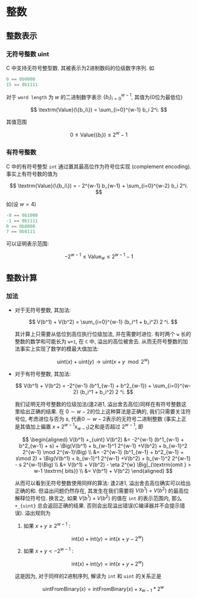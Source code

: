 # 整数

## 整数表示

### 无符号整数 uint

C 中支持无符号整型数. 其被表示为2进制数码的位级数字序列. 如

```C
0 == 0b0000
15 == 0b1111
```

对于 `word length` 为 $w$ 的二进制数字表示 $\{b_i\}_{i=0}^{w-1}$, 其值为(0位为最低位)

$$
\textrm{Value}(\{b_i\}) = \sum_{i=0}^{w-1} b_i 2^i.
$$

其值范围

$$
0 \leq \textrm{Value}(\{b_i\}) \leq 2^{w} - 1
$$

### 有符号整数

C 中的有符号整型 `int` 通过置其最高位作为符号位实现 (complement encoding). 事实上有符号数的值为

$$
\textrm{Value}(\{b_i\}) = - 2^{w-1} b_{w-1} + \sum_{i=0}^{w-2} b_i 2^i.
$$

如(设 $w = 4$)

```C
-8 == 0b1000
-1 == 0b1111
0 == 0b0000
7 == 0b0111
```

可以证明表示范围:

$$
-2^{w-1} \leq \textrm{Value}_w \leq 2^{w-1} -1
$$

## 整数计算

### 加法

-   对于无符号整数, 其加法:

    $$
    V(b^1) + V(b^2) = \sum_{i=0}^{w-1} (b_i^1 + b_i^2) 2 ^i.
    $$

    其计算上只需要从低位到高位执行位级加法, 并在需要时进位. 有时两个 `w` 长的整数的数学和可能长为 `w+1`, 在 `C` 中, 溢出的高位被舍去. 从而无符号整数的加法事实上实现了数学的模最大值加法:

    $$
    \textrm{uint}(x) + \textrm{uint}(y) \rightarrow \textrm{uint}(x+y \mod 2^w)
    $$
-   对于有符号整数, 其加法:

    $$
    V(b^1) + V(b^2) = -2^{w-1} (b^1_{w-1} + b^2_{w-1}) + \sum_{i=0}^{w-2} (b_i^1 + b_i^2) 2 ^i.
    $$

    我们证明无符号整数的位级加法(逢2进1, 溢出舍去高位)同样在有符号整数这里给出正确的结果. 在 $0\sim w-2$的位上这种算法是正确的, 我们只需要关注符号位, 考虑进位与否为 $s$, 代表$0\sim w-2$表示的无符号二进制整数 (事实上正是其值加上偏置 $x + 2^{w-1} x_{w-1}$)之和是否超过 $2^{w-1}$, 即

    $$
    \begin{aligned}
    V(b^1) +_{uint} V(b^2) &= -2^{w-1} (b^1_{w-1} + b^2_{w-1} + s) + \Big(V(b^1) + b_{w-1}^1 2^{w-1} +V(b^2) + b_{w-1}^2 2^{w-1} \mod 2^{w-1}\Big) \\
    &= -2^{w-1} (b^1_{w-1} + b^2_{w-1} + s\mod 2) + \Big(V(b^1) + b_{w-1}^1 2^{w-1} +V(b^2) + b_{w-1}^2 2^{w-1} - s 2^{w-1}\Big) \\
    &= V(b^1) + V(b^2) - \eta 2^{w} \Big|_{\textrm{omit } > w-1 \textrm{ bits}} \\
    &= V(b^1) + V(b^2)
    \end{aligned} 
    $$

    从而可以看到无符号整数使用同样的算法: 逢2进1, 溢出舍去高位确实可以给出正确的和. 但溢出问题仍然存在, 其发生在我们需要将 $V(b^1) + V(b^2)$ 的最高位解释位符号位. 换言之, 如果 $V(b^1) + V(b^2)$ 的值在 `int` 的表示范围内, 那么 `+_{uint}` 总会返回正确的结果. 否则会出现溢出错误(C编译器并不会提示错误). 溢出规则为

    1.  如果 $x + y \geq 2^{w-1}$ : 

        $$
        \textrm{int}(x) + \textrm{int}(y) = \textrm{int} (x + y -2^w)
        $$
    
    2.  如果 $x + y < - 2^{w-1}$ : 

        $$
        \textrm{int}(x) + \textrm{int}(y) = \textrm{int} (x + y +2^w)
        $$

    这是因为, 对于同样的2进制序列, 解读为 `int` 和 `uint` 的关系正是

    $$
    \textrm{uintFromBinary}(x) = \textrm{intFromBinary}(x) + x_{w-1} * 2^w
    $$



